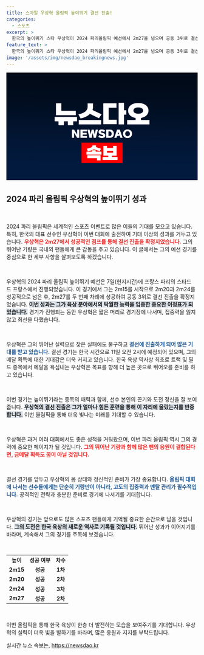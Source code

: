 ```yaml
---
title: 스마일 우상혁 올림픽 높이뛰기 결선 진출!
categories:
  - 스포츠
excerpt: >
  한국의 높이뛰기 스타 우상혁이 2024 파리올림픽 예선에서 2m27을 넘으며 공동 3위로 결선 진출! 금메달에 도전하는 그의 다음 시도는 언제일까?
feature_text: >
  한국의 높이뛰기 스타 우상혁이 2024 파리올림픽 예선에서 2m27을 넘으며 공동 3위로 결선 진출! 금메달에 도전하는 그의 다음 시도는 언제일까?
image: '/assets/img/newsdao_breakingnews.jpg'
---
```


<p><img src="/assets/img/newsdao_breakingnews.jpg" alt="bookingtag 속보" /></p>

<h2 data-ke-size="size26">2024 파리 올림픽 우상혁의 높이뛰기 성과</h2>

<p data-ke-size="size16">&nbsp;</p>

<p>2024 파리 올림픽은 세계적인 스포츠 이벤트로 많은 이들의 기대를 모으고 있습니다. 특히, 한국의 대표 선수인 우상혁이 이번 대회에 출전하여 기대 이상의 성과를 거두고 있습니다. <b><span style="color: #ee2323;">우상혁은 2m27에서 성공적인 점프를 통해 결선 진출을 확정지었습니다.</span></b> 그의 뛰어난 기량은 국내외 팬들에게 큰 감동을 주고 있습니다. 이 글에서는 그의 예선 경기를 중심으로 한 세부 사항을 살펴보도록 하겠습니다.</p>

<p data-ke-size="size16">&nbsp;</p>

<p>우상혁의 2024 파리 올림픽 높이뛰기 예선은 7일(현지시간)에 프랑스 파리의 스타드 드 프랑스에서 진행되었습니다. 이 경기에서 그는 2m15를 시작으로 2m20과 2m24를 성공적으로 넘은 후, 2m27를 두 번째 차례에 성공하여 공동 3위로 결선 진출을 확정지었습니다. <b><span style="background-color: #21538527;">이번 성과는 그가 육상 분야에서의 탁월한 능력을 입증한 중요한 이정표가 되었습니다.</span></b> 경기가 진행되는 동안 우상혁은 짧은 머리로 경기장에 나서며, 집중력을 잃지 않고 최선을 다했습니다.</p>

<p data-ke-size="size16">&nbsp;</p>

<p>우상혁은 그의 뛰어난 실력으로 잦은 실패에도 불구하고 <b><span style="color: #1a5490;">결선에 진출하게 되어 많은 기대를 받고 있습니다.</span></b> 결선 경기는 한국 시간으로 11일 오전 2시에 예정되어 있으며, 그의 메달 획득에 대한 기대감은 더욱 커지고 있습니다. 한국 육상 역사상 최초로 트랙 및 필드 종목에서 메달을 욕심내는 우상혁은 목표를 향해 더 높은 곳으로 뛰어오를 준비를 하고 있습니다.</p>

<p data-ke-size="size16">&nbsp;</p>

<p>이번 경기는 높이뛰기라는 종목의 매력과 함께, 선수 본인의 끈기와 도전 정신을 잘 보여줍니다. <b><span style="background-color: #21538527;">우상혁의 결선 진출은 그가 얼마나 힘든 훈련을 통해 이 자리에 올랐는지를 반증합니다.</span></b> 이번 올림픽을 통해 더욱 빛나는 미래를 기대할 수 있습니다.</p>

<p data-ke-size="size16">&nbsp;</p>

<p>우상혁은 과거 여러 대회에서도 좋은 성적을 거둬왔으며, 이번 파리 올림픽 역시 그의 경력에 중요한 페이지가 될 것입니다. <b><span style="color: #ee2323;">그의 뛰어난 기량과 함께 많은 팬의 응원이 결합된다면, 금메달 획득도 꿈이 아닐 것입니다.</span></b></p>

<p data-ke-size="size16">&nbsp;</p>

<p>결선 경기를 앞두고 우상혁의 몸 상태와 정신적인 준비가 가장 중요합니다. <b><span style="color: #1a5490;">올림픽 대회에 나서는 선수들에게는 단순히 기량만이 아니라, 고도의 집중력과 멘탈 관리가 필수적입니다.</span></b> 공격적인 전략과 충분한 준비로 경기에 나서기를 기대합니다. </p>

<p data-ke-size="size16">&nbsp;</p>

<p>우상혁의 경기는 앞으로도 많은 스포츠 팬들에게 기억될 중요한 순간으로 남을 것입니다. <b><span style="background-color: #21538527;">그의 도전은 한국 육상의 새로운 역사로 기록될 것입니다.</span></b> 뛰어난 성과가 이어지기를 바라며, 계속해서 그의 경기를 주목해 보겠습니다.</p>

<p data-ke-size="size16">&nbsp;</p>

<table style="width: 100%; border-collapse: collapse;">
  <tr>
    <td style="text-align: center; height: 17px;"><b>높이</b></td>
    <td style="text-align: center; height: 17px;"><b>성공 여부</b></td>
    <td style="text-align: center; height: 17px;"><b>차수</b></td>
  </tr>
  <tr>
    <td style="text-align: center; height: 17px;"><b>2m15</b></td>
    <td style="text-align: center; height: 17px;"><b>성공</b></td>
    <td style="text-align: center; height: 17px;"><b>1차</b></td>
  </tr>
  <tr>
    <td style="text-align: center; height: 17px;"><b>2m20</b></td>
    <td style="text-align: center; height: 17px;"><b>성공</b></td>
    <td style="text-align: center; height: 17px;"><b>2차</b></td>
  </tr>
  <tr>
    <td style="text-align: center; height: 17px;"><b>2m24</b></td>
    <td style="text-align: center; height: 17px;"><b>성공</b></td>
    <td style="text-align: center; height: 17px;"><b>3차</b></td>
  </tr>
  <tr>
    <td style="text-align: center; height: 17px;"><b>2m27</b></td>
    <td style="text-align: center; height: 17px;"><b>성공</b></td>
    <td style="text-align: center; height: 17px;"><b>2차</b></td>
  </tr>
</table>

<p data-ke-size="size16">&nbsp;</p>

<p>이번 올림픽을 통해 한국 육상이 한층 더 발전하는 모습을 보여주기를 기대합니다. 우상혁의 실력이 더욱 빛을 발하기를 바라며, 많은 응원과 지지를 부탁드립니다.</p>
실시간 뉴스 속보는, <a href="https://newsdao.kr" rel="dofollow">https://newsdao.kr</a>


